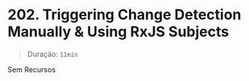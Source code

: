 # 202. Triggering Change Detection Manually & Using RxJS Subjects

> Duração: `11min`

Sem Recursos
